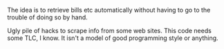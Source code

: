 The idea is to retrieve bills etc automatically without having to go to the trouble of doing so by hand.

Ugly pile of hacks to scrape info from some web sites.  This code needs some TLC, I know.  It isn't a model of good programming style or anything.

